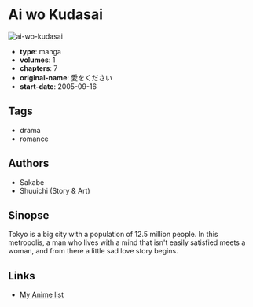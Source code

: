 # Ai wo Kudasai

![ai-wo-kudasai](https://cdn.myanimelist.net/images/manga/1/181615.jpg)

-   **type**: manga
-   **volumes**: 1
-   **chapters**: 7
-   **original-name**: 愛をください
-   **start-date**: 2005-09-16

## Tags

-   drama
-   romance

## Authors

-   Sakabe
-   Shuuichi (Story & Art)

## Sinopse

Tokyo is a big city with a population of 12.5 million people. In this metropolis, a man who lives with a mind that isn't easily satisfied meets a woman, and from there a little sad love story begins.

## Links

-   [My Anime list](https://myanimelist.net/manga/100109/Ai_wo_Kudasai)
